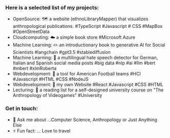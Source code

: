### Here is a selected list of my projects:

- OpenSource: 🗺️ a website (ethnoLibraryMapper) that visualizes anthropological publications. #TypeScript #Javascript # CSS #MapBox #OpenStreetData 
- Cloudcomputing: ☁️ a simple book store #Microsoft Azure
- Machine Learning: :pencil2: an introductionary book to generative AI for Social Scientists #langchain #gpt3.5 #stablediffusion
- Machine Learning: 🔭 a multilingual hate speech detector for German, Italian and Spanish social media posts #big data #nlp #ai #llm #bert #mbert #xlmRoberta
- Webdevelopment: 🏈 a tool for American Football teams #HCI #Javascript #HTML #CSS #NodeJS
- Webdevelopment: 🏡 my own Website #React #Javascript #CSS #HTML
- Lecturing: :scroll: a reading list for a self-designed university course on "The Anthropology of Videogames" #University


### Get in touch:  
- 💬 Ask me about ...Computer Science, Anthropology or Just Anything Else
- ⚡ Fun fact: ... Love to travel 
